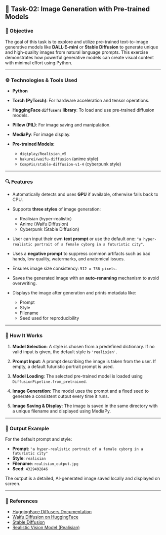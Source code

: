 ## 🧠 Task-02: Image Generation with Pre-trained Models

### 📝 Objective

The goal of this task is to explore and utilize pre-trained text-to-image generative models like **DALL·E-mini** or **Stable Diffusion** to generate unique and high-quality images from natural language prompts. This exercise demonstrates how powerful generative models can create visual content with minimal effort using Python.

---

### ⚙️ Technologies & Tools Used

* **Python**
* **Torch (PyTorch)**: For hardware acceleration and tensor operations.
* **HuggingFace `diffusers` library**: To load and use pre-trained diffusion models.
* **Pillow (PIL)**: For image saving and manipulation.
* **MediaPy**: For image display.
* **Pre-trained Models**:

  * `digiplay/Realisian_v5`
  * `hakurei/waifu-diffusion` (anime style)
  * `CompVis/stable-diffusion-v1-4` (cyberpunk style)

---

### 🔍 Features

* Automatically detects and uses **GPU** if available, otherwise falls back to CPU.
* Supports **three styles** of image generation:

  * Realisian (hyper-realistic)
  * Anime (Waifu Diffusion)
  * Cyberpunk (Stable Diffusion)
* User can input their own **text prompt** or use the default one:
  `"a hyper-realistic portrait of a female cyborg in a futuristic city"`.
* Uses a **negative prompt** to suppress common artifacts such as bad hands, low quality, watermarks, and anatomical issues.
* Ensures image size consistency: `512 x 736 pixels`.
* Saves the generated image with an **auto-renaming** mechanism to avoid overwriting.
* Displays the image after generation and prints metadata like:

  * Prompt
  * Style
  * Filename
  * Seed used for reproducibility

---

### 🚀 How It Works

1. **Model Selection**:
   A style is chosen from a predefined dictionary. If no valid input is given, the default style is `'realisian'`.

2. **Prompt Input**:
   A prompt describing the image is taken from the user. If empty, a default futuristic portrait prompt is used.

3. **Model Loading**:
   The selected pre-trained model is loaded using `DiffusionPipeline.from_pretrained`.

4. **Image Generation**:
   The model uses the prompt and a fixed seed to generate a consistent output every time it runs.

5. **Image Saving & Display**:
   The image is saved in the same directory with a unique filename and displayed using MediaPy.

---

### 📂 Output Example

For the default prompt and style:

* **Prompt**: `"a hyper-realistic portrait of a female cyborg in a futuristic city"`
* **Style**: `realisian`
* **Filename**: `realisian_output.jpg`
* **Seed**: `4329492846`

The output is a detailed, AI-generated image saved locally and displayed on screen.

---

### 📌 References

* [HuggingFace Diffusers Documentation](https://huggingface.co/docs/diffusers/index)
* [Waifu Diffusion on HuggingFace](https://huggingface.co/hakurei/waifu-diffusion)
* [Stable Diffusion](https://huggingface.co/CompVis/stable-diffusion-v1-4)
* [Realistic Vision Model (Realisian)](https://huggingface.co/digiplay/Realisian_v5)
